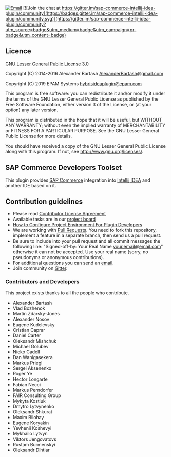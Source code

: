 [![Email](https://img.shields.io/badge/Help-Contact%20us-blue)](mailto:hybrisideaplugin@epam.com) [![Join the chat at https://gitter.im/sap-commerce-intellij-idea-plugin/community](https://badges.gitter.im/sap-commerce-intellij-idea-plugin/community.svg)](https://gitter.im/sap-commerce-intellij-idea-plugin/community?utm_source=badge&utm_medium=badge&utm_campaign=pr-badge&utm_content=badge)

## Licence ##
[GNU Lesser General Public License 3.0](http://www.gnu.org/licenses/)

Copyright (C) 2014-2016 Alexander Bartash <AlexanderBartash@gmail.com>

Copyright (C) 2019 EPAM Systems <hybrisideaplugin@epam.com>

This program is free software: you can redistribute it and/or modify
it under the terms of the GNU Lesser General Public License as
published by the Free Software Foundation, either version 3 of the
License, or (at your option) any later version.

This program is distributed in the hope that it will be useful,
but WITHOUT ANY WARRANTY; without even the implied warranty of
MERCHANTABILITY or FITNESS FOR A PARTICULAR PURPOSE.
See the GNU Lesser General Public License for more details.

You should have received a copy of the GNU Lesser General Public License
along with this program. If not, see <http://www.gnu.org/licenses/>.

## SAP Commerce Developers Toolset ##

This plugin provides [SAP Commerce](https://www.sap.com/products/crm/e-commerce-platforms.html) integration into [Intellij IDEA](https://www.jetbrains.com/idea/) and another IDE based on it.

## Contribution guidelines ##

* Please read [Contributor License Agreement](http://developercertificate.org)
* Available tasks are in our [project board](https://github.com/epam/sap-commerce-intellij-idea-plugin/projects/1) 
* [How to Configure Project Environment For Plugin Developers](https://www.jetbrains.org/intellij/sdk/docs/basics/getting_started/setting_up_environment.html)
* We are working with [Pull Requests](https://help.github.com/articles/about-pull-requests/). You need to fork this repository, implement a feature in a separate branch, then send us a pull request.
* Be sure to include into your pull request and all commit messages the following line: "Signed-off-by: Your Real Name your.email@email.com" otherwise it can not be accepted. Use your real name (sorry, no pseudonyms or anonymous contributions).
* For additional questions you can send an [email](mailto:hybrisideaplugin@epam.com).
* Join community on [Gitter](https://gitter.im/sap-commerce-intellij-idea-plugin/community).

### Contributors and Developers

This project exists thanks to all the people who contribute.

* Alexander Bartash
* Vlad Bozhenok
* Martin Zdarsky-Jones
* Alexander Nosov
* Eugene Kudelevsky
* Cristian Caprar
* Daniel Carter
* Oleksandr Mishchuk
* Michael Golubev
* Nicko Cadell
* Dan Wanigasekera
* Markus Priegl
* Sergei Aksenenko
* Roger Ye
* Hector Longarte
* Fabian Necci
* Markus Perndorfer
* FAIR Consulting Group
* Mykyta Kostiuk
* Dmytro Lytvynenko
* Oleksandr Shkurat
* Maxim Bilohay
* Eugene Koryakin
* Yevhenii Koshevyi
* Mykhailo Lytvyn
* Viktors Jengovatovs
* Rustam Burmenskyi
* Oleksandr Dihtiar
